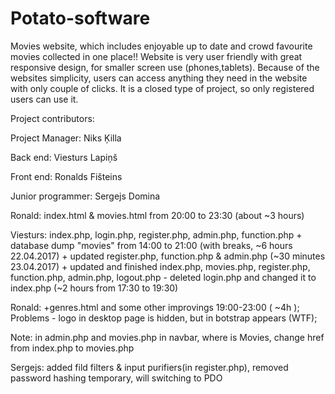 ﻿# Potato-software
Movies website, which includes enjoyable up to date and crowd favourite movies collected in one place!! Website is very user friendly with great responsive design, for smaller screen use (phones,tablets). Because of the websites simplicity, users can access anything they need in the website with only couple of clicks. It is a closed type of project, so only registered users can use it.

Project contributors:

Project Manager: Niks Ķilla

Back end: Viesturs Lapiņš

Front end: Ronalds Fišteins

Junior programmer: Sergejs Domina




Ronald: index.html & movies.html from 20:00 to 23:30 (about ~3 hours)

Viesturs: index.php, login.php, register.php, admin.php, function.php + database dump "movies" from 14:00 to 21:00 (with breaks,  ~6 hours 22.04.2017) + updated register.php, function.php & admin.php (~30 minutes 23.04.2017) + updated and finished index.php, movies.php, register.php, function.php, admin.php, logout.php - deleted login.php and changed it to index.php (~2 hours from 17:30 to 19:30)

Ronald: +genres.html and  some other improvings 19:00-23:00 ( ~4h ); 
Problems - logo in desktop page is hidden, but in botstrap appears (WTF); 

Note: in admin.php and movies.php in navbar, where is Movies, change href from index.php to movies.php

Sergejs: added fild filters & input purifiers(in register.php), removed password hashing temporary, will switching to PDO 
